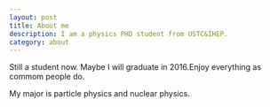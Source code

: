 ```yaml
---
layout: post
title: About me 
description: I am a physics PHD student from USTC&IHEP.
category: about
---
```

Still a student now. Maybe I will graduate in 2016.Enjoy everything as commom people do.

My major is particle physics and nuclear physics.
